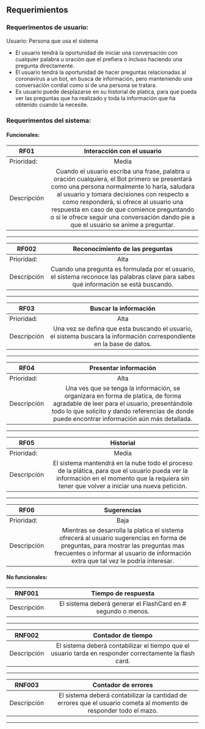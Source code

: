 ## Requerimientos 

### Requerimentos de usuario:

Usuario: Persona que usa el sistema

* El usuario tendrá la oportunidad de iniciar una conversación con cualquier palabra u oración que el prefiera o incluso haciendo una pregunta directamente.
* El usuario tendrá la oportunidad de hacer preguntas relacionadas al coronavirus a un bot, en busca de información, pero manteniendo una conversación cordial como si de una persona se tratara.
* Es usuario puede desplazarse en su historial de platica, para que pueda ver las preguntas que ha realizado y toda la información que ha obtenido cuando la necesite.

### Requerimentos del sistema: 

#### Funcionales: 

| RF01   |       Interacción con el usuario      |  
|----------|:-------------:|
| Prioridad:| Media |
| Descripción |Cuando el usuario escriba una frase, palabra u oración cualquiera, el Bot primero se presentará como una persona normalmente lo haría, saludara al usuario y tomara decisiones con respecto a como responderá, si ofrece al usuario una respuesta en caso de que comience preguntando o si le ofrece seguir una conversación dando pie a que el usuario se anime a preguntar. |

***

| RF002   |      Reconocimiento de las preguntas       |  
|----------|:-------------:|
| Prioridad:| Alta |
| Descripción |Cuando una pregunta es formulada por el usuario, el sistema reconoce las palabras clave para sabes qué información se está buscando.|
***

| RF03   |      Buscar la información       |  
|----------|:-------------:|
| Prioridad:| Alta |
| Descripción |Una vez se defina que esta buscando el usuario, el sistema buscara la información correspondiente en la base de datos. |

***

| RF04   |       Presentar información        |  
|----------|:-------------:|
| Prioridad:| Alta |
| Descripción | Una ves que se tenga la información, se organizara en forma de platica, de forma agradable de leer para el usuario, presentándole todo lo que solicito y dando referencias de donde puede encontrar información aún más detallada.|

***

| RF05   |      Historial       |  
|----------|:-------------:|
| Prioridad:| Media |
| Descripción |El sistema mantendrá en la nube todo el proceso de la plática, para que el usuario pueda ver la información en el momento que la requiera sin tener que volver a iniciar una nueva petición.|

***

| RF06   |      Sugerencias       |  
|----------|:-------------:|
| Prioridad:| Baja |
| Descripción |Mientras se desarrolla la platica el sistema ofrecerá al usuario sugerencias en forma de preguntas, para mostrar las preguntas mas frecuentes o informar al usuario de información extra que tal vez le podría interesar.|

#### No funcionales:

| RNF001   |      Tiempo de respuesta       |  
|----------|:-------------:|
| Descripción | El sistema deberá generar el FlashCard en # segundo o menos. |

***

| RNF002   |      Contador de tiempo       |  
|----------|:-------------:|
| Descripción | El sistema deberá contabilizar el tiempo que el usuario tarda en responder correctamente la flash card. |

***

| RNF003   |      Contador de errores       |  
|----------|:-------------:|
| Descripción | El sistema deberá contabilizar la cantidad de errores que el usuario cometa al momento de responder todo el mazo. |

***
